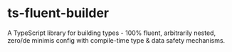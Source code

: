 # ts-fluent-builder
A TypeScript library for building types - 100% fluent, arbitrarily nested, zero/de minimis config with compile-time type & data safety mechanisms.

